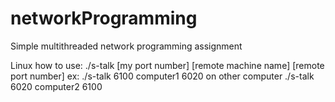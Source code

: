# networkProgramming

Simple multithreaded network programming assignment

Linux how to use: ./s-talk [my port number] [remote machine name] [remote port number]
ex: ./s-talk 6100 computer1 6020
on other computer ./s-talk 6020 computer2 6100
